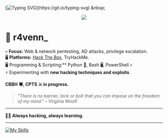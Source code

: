 [![Typing SVG](https://readme-typing-svg.herokuapp.com?font=Fira+Code&duration=2000&pause=500&color=1FF773&multiline=true&width=435&height=180&lines=nc+-lvnp+443;listening+on+%5Bany%5D+443+...;connect+to+%5Br4venn_%5D+profile;%24+script+%2Fdev%2Fnull+-c+bash;r4venn_%40profile%3A~%24+.%2Fexploit;..............................;............PwN3d!............;..............................;..............................;..............................;..............................;..............................;)](https://git.io/typing-svg)
&nbsp;
<p align="center">
<img src="https://readme-typing-svg.herokuapp.com?font=Orbitron&pause=1000&color=27F76A&width=360&lines=%E2%96%91A%E2%96%91C%E2%96%91C%E2%96%91E%E2%96%91S%E2%96%91S%E2%96%91+%E2%96%91G%E2%96%91A%E2%96%91I%E2%96%91N%E2%96%91E%E2%96%91D%E2%96%91">



# 👾 r4venn_ 

💀 **Focus:** Web & network pentesting, AD attacks, privilege escalation.  
🖥️ **Platforms:** [Hack The Box](https://app.hackthebox.com/profile/802825), TryHackMe.  
🖥️ Programming & Scripting:** Python 🐍, Bash 🖥️, PowerShell 💀  
⚡ Experimenting with **new hacking techniques and exploits**.  

**CBBH 🕷️, CPTS ⚔️ in progress.**  

> *"There is no barrier, lock or bolt that you can impose on the freedom of my mind."* – Virginia Woolf

---

🏴‍☠️ **Always hacking, always learning.**

---

[![My Skills](https://skillicons.dev/icons?i=bash,python,md,powershell,neovim,vscode,html,css,js,mysql)](https://skillicons.dev)
